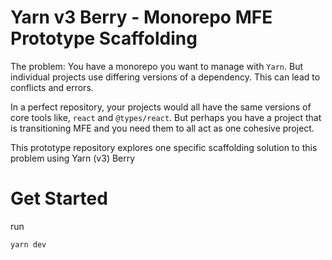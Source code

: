 # Yarn v3 Berry - Monorepo MFE Prototype Scaffolding

The problem: You have a monorepo you want to manage with `Yarn`. But individual projects use differing versions of a dependency. This can lead to conflicts and
errors.

In a perfect repository, your projects would all have the same versions of core tools like, `react` and `@types/react`. But perhaps you have a project that is
transitioning MFE and you need them to all act as one cohesive project.

This prototype repository explores one specific scaffolding solution to this problem using Yarn (v3) Berry

# Get Started
run

```
yarn dev
```